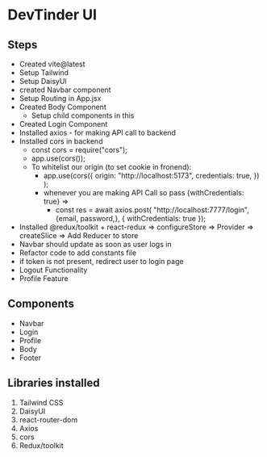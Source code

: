 # DevTinder UI

## Steps

- Created vite@latest
- Setup Tailwind
- Setup DaisyUI
- created Navbar component
- Setup Routing in App.jsx
- Created Body Component
  - Setup child components in this
- Created Login Component
- Installed axios - for making API call to backend
- Installed cors in backend
  - const cors = require("cors");
  - app.use(cors());
  - To whitelist our origin (to set cookie in fronend):
    - app.use(cors({
      origin: "http://localhost:5173",
      credentials: true,
      })
      );
    - whenever you are making API Call so pass {withCredentials: true} =>
      - const res = await axios.post(
        "http://localhost:7777/login",{email, password,}, { withCredentials: true });
- Installed @redux/toolkit + react-redux => configureStore => Provider => createSlice => Add Reducer to store
- Navbar should update as soon as user logs in
- Refactor code to add constants file
- if token is not present, redirect user to login page
- Logout Functionality
- Profile Feature

## Components

- Navbar
- Login
- Profile
- Body
- Footer

## Libraries installed

1. Tailwind CSS
2. DaisyUI
3. react-router-dom
4. Axios
5. cors
6. Redux/toolkit
